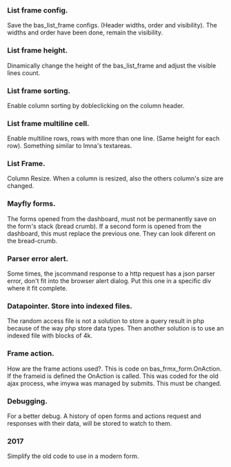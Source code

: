 ### List frame config. 
Save the bas\_list_frame configs. (Header widths, order and visibility).
The widths and order have been done, remain the visibility.

### List frame height.
Dinamically change the height of the bas_list_frame and adjust the visible lines count. 

### List frame sorting.
Enable column sorting by dobleclicking on the column header.

### List frame multiline cell.
Enable multiline rows, rows with more than one line. (Same height for each row).
Something similar to Imna's textareas.

### List Frame.
Column Resize. When a column is resized, also the others column's size are changed.  

### Mayfly forms. 
The forms opened from the dashboard, must not be permanently save on the form's stack (bread crumb). 
If a second form is opened from the dashboard, this must replace the previous one. 
They can look diferent on the bread-crumb. 

### Parser error alert.
Some times, the jscommand response to a http request has a json parser error, don't fit into the browser alert dialog. 
Put this one in a specific div where it fit complete.

### Datapointer. Store into indexed files.
The random access file is not a solution to store a query result in php because of the way php store data types.
Then another solution is to use an indexed file with blocks of 4k.

### Frame action.
How are the frame actions used?.
This is code on bas\_frmx_form.OnAction.
If the frameid is defined the OnAction is called. This was coded for the old ajax process, whe imywa was managed by submits.
This must be changed.

### Debugging.
For a better debug. A history of open forms and actions request and responses with their data, will be stored to watch to them.

### 2017
Simplify the old code to use in a modern form.
